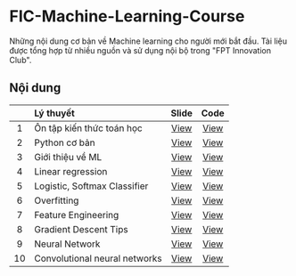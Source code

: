 # FIC-Machine-Learning-Course
Những nội dung cơ bản về Machine learning cho người mới bắt đầu. Tài liệu được tổng hợp từ nhiều nguồn và sử dụng nội bộ trong "FPT Innovation Club".
## Nội dung
|  | **Lý thuyết** | **Slide** | **Code** |
|:---:|:---|:---:|:---:|
| 1 | Ôn tập kiến thức toán học | [View](https://github.com/tadangkhoa1999/FIC-Machine-Learning-Course/blob/master/slide_pdf/Math.pdf) | [View]() |
| 2 | Python cơ bản | [View](https://github.com/tadangkhoa1999/FIC-Machine-Learning-Course/blob/master/slide_pdf/Python.pdf) | [View](https://github.com/tadangkhoa1999/FIC-Machine-Learning-Course/tree/master/code/Python) |
| 3 | Giới thiệu về ML | [View](https://github.com/tadangkhoa1999/FIC-Machine-Learning-Course/blob/master/slide_pdf/Intro%20to%20ML.pdf) | [View]() |
| 4 | Linear regression | [View](https://github.com/tadangkhoa1999/FIC-Machine-Learning-Course/blob/master/slide_pdf/Linear%20regression.pdf) | [View](https://github.com/tadangkhoa1999/FIC-Machine-Learning-Course/blob/master/code/Linear_regression.ipynb) |
| 5 | Logistic, Softmax Classifier | [View](https://github.com/tadangkhoa1999/FIC-Machine-Learning-Course/blob/master/slide_pdf/Logistic%2C%20Softmax%20Classifier.pdf) | [View]() |
| 6 | Overfitting | [View](https://github.com/tadangkhoa1999/FIC-Machine-Learning-Course/blob/master/slide_pdf/Overfitting.pdf) | [View]() |
| 7 | Feature Engineering | [View]() | [View]() |
| 8 | Gradient Descent Tips | [View]() | [View]() |
| 9 | Neural Network | [View](https://github.com/tadangkhoa1999/FIC-Machine-Learning-Course/blob/master/slide_pdf/Neural%20Network.pdf) | [View]() |
| 10 | Convolutional neural networks | [View](https://github.com/tadangkhoa1999/FIC-Machine-Learning-Course/blob/master/slide_pdf/Convolutional%20neural%20networks.pdf) | [View]() |
